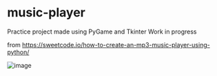 # music-player

Practice project made using PyGame and Tkinter
Work in progress

from https://sweetcode.io/how-to-create-an-mp3-music-player-using-python/


![image](https://user-images.githubusercontent.com/107042762/235150126-2a0e042e-c3bb-441c-a4b0-bb303978c897.png)
